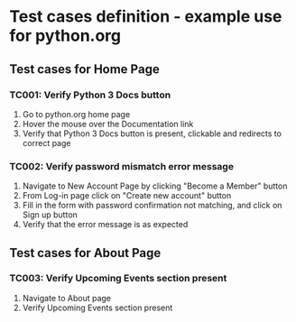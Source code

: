 # Test cases definition - example use for python.org

## Test cases for Home Page
### TC001: Verify Python 3 Docs button

1. Go to python.org home page
2. Hover the mouse over the Documentation link
3. Verify that Python 3 Docs button is present, clickable and redirects to correct page

### TC002: Verify password mismatch error message

1. Navigate to New Account Page by clicking "Become a Member" button
2. From Log-in page click on "Create new account" button
3. Fill in the form with password confirmation not matching, and click on Sign up button
4. Verify that the error message is as expected

## Test cases for About Page
### TC003: Verify Upcoming Events section present

1. Navigate to About page
2. Verify Upcoming Events section present
